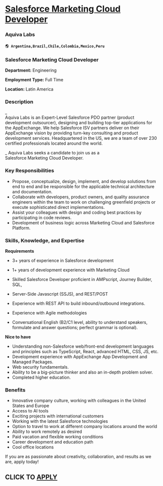 # [Salesforce Marketing Cloud Developer](https://www.remotewlb.com/apply/salesforce-marketing-cloud-developer-67342)  
### Aquiva Labs  
#### `🌎 Argentina,Brazil,Chile,Colombia,Mexico,Peru`  

### Salesforce Marketing Cloud Developer

 **Department:** Engineering

 **Employment Type:** Full Time

 **Location:** Latin America

### Description

 _  
Aquiva Labs is an Expert-Level Salesforce PDO partner (product development outsourcer), designing and building top-tier applications for the AppExchange. We help Salesforce ISV partners deliver on their AppExchange vision by providing turn-key consulting and product development services. Headquartered in the US, we are a team of over 230 certified professionals located around the world.  
  
_ Aquiva Labs seeks a candidate to join us as a  
Salesforce Marketing Cloud Developer.  

### Key Responsibilities

  * Propose, conceptualize, design, implement, and develop solutions from end to end and be responsible for the applicable technical architecture and documentation. 
  * Collaborate with developers, product owners, and quality assurance engineers within the team to work on challenging greenfield projects or execute sophisticated direct implementations. 
  * Assist your colleagues with design and coding best practices by participating in code reviews. 
  * Development of business logic across Marketing Cloud and Salesforce Platform.

  

### Skills, Knowledge, and Expertise

 **Requirements**

  * 3+ years of experience in Salesforce development   
  

  * 1+ years of development experience with Marketing Cloud   
  

  * Skilled Salesforce Developer proficient in AMPscript, Journey Builder, SQL,   
  

  * Server-Side Javascript (SSJS), and REST/POST   
  

  * Experience with REST API to build inbound/outbound integrations.   
  

  * Experience with Agile methodologies   
  

  * Conversational English (B2/C1 level, ability to understand speakers, formulate and answer questions; perfect grammar is optional). 

**Nice to have**

  * Understanding non-Salesforce web/front-end development languages and principles such as TypeScript, React, advanced HTML, CSS, JS, etc. 
  * Development experience with AppExchange App Development and Managed Packages.
  * Web security fundamentals. 
  * Ability to be a big-picture thinker and also an in-depth problem solver.
  * Completed higher education.

  

### Benefits

  * Innovative company culture, working with colleagues in the United States and Europe 
  * Access to AI tools 
  * Exciting projects with international customers 
  * Working with the latest Salesforce technologies 
  * Option to travel to work at different company locations around the world 
  * Ability to work remotely as desired 
  * Paid vacation and flexible working conditions 
  * Career development and education path 
  * Cool office locations 

If you are as passionate about creativity, collaboration, and results as we are, apply today!  
  
## CLICK TO [APPLY](https://www.remotewlb.com/apply/salesforce-marketing-cloud-developer-67342)

